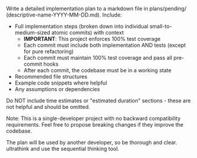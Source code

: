 Write a detailed implementation plan to a markdown file in plans/pending/ (descriptive-name-YYYY-MM-DD.md). Include:
- Full implementation steps (broken down into individual small-to-medium-sized atomic commits) with context
  - **IMPORTANT**: This project enforces 100% test coverage
  - Each commit must include both implementation AND tests (except for pure refactoring)
  - Each commit must maintain 100% test coverage and pass all pre-commit hooks
  - After each commit, the codebase must be in a working state
- Recommended file structures
- Example code snippets where helpful
- Any assumptions or dependencies

Do NOT include time estimates or "estimated duration" sections - these are not helpful and should be omitted.

Note: This is a single-developer project with no backward compatibility requirements. Feel free to propose breaking changes if they improve the codebase.

The plan will be used by another developer, so be thorough and clear. ultrathink and use the sequential thinking tool.
